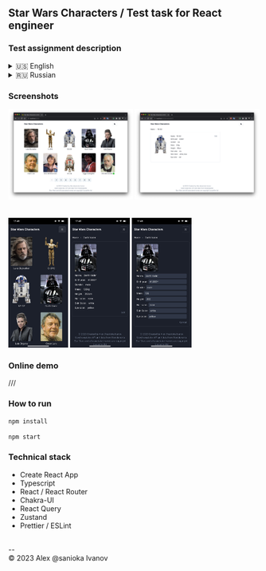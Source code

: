 ## Star Wars Characters / Test task for React engineer 

### Test assignment description

<details><summary>🇺🇸 English</summary>
Using a third-party API as a data source (example: [Star Wars API](https://swapi.dev/)), implement a React SPA application consisting of two pages.

On the main page, display a list or cards of characters, add the ability to paginate to the list.
Implement a page with detailed information on the selected character.

Pros:

* Using TypeScript
* Neat layout
* Using a UI framework (Material, Ant, Bootstrap, etc.)

As an additional task:

* Use Redux/MobX/Zustand storage to work with data
* Edit character information locally, without sending to the server
* Write tests
</details>

<details><summary>🇷🇺 Russian</summary>

Используя стороннее API в качестве источника данных (пример: [Star Wars API](https://swapi.dev/) ), реализовать SPA
приложение React, состоящее из двух страниц.

На главной странице отобразить список или карточки персонажей, к списку добавить возможность пагинации.
Реализовать страницу с подробной информацией по выбранному персонажу.

Плюсы:

* Использование TypeScript
* Аккуратная верстка
* Использование UI фреймворка (Material, Ant, Bootstrap и т.п.)

В качестве дополнительного задания:

* Для работы с данными использовать хранилище Redux/MobX/Zustand
* Редактировать информацию о персонаже локально, без отправки на сервер
* Написать тесты

</details>

### Screenshots

<div>
  <img src="https://raw.githubusercontent.com/sanioka/star-wars-api/main/screenshots/desktop/desktop-screen1.jpg" width="250" alt="App demo screenshot">
  <img src="https://raw.githubusercontent.com/sanioka/star-wars-api/main/screenshots/desktop/desktop-screen2.jpg" width="250" alt="App demo screenshot">
</div>
<br><br>
<div>
  <img src="https://raw.githubusercontent.com/sanioka/star-wars-api/main/screenshots/mobile/mobile-screen1.jpg" width="120" alt="App demo screenshot">
  <img src="https://raw.githubusercontent.com/sanioka/star-wars-api/main/screenshots/mobile/mobile-screen2.jpg" width="120" alt="App demo screenshot">
  <img src="https://raw.githubusercontent.com/sanioka/star-wars-api/main/screenshots/mobile/mobile-screen3.jpg" width="120" alt="App demo screenshot">
</div>

### Online demo

///

### How to run

`npm install`

`npm start`

### Technical stack

* Create React App
* Typescript
* React / React Router
* Chakra-UI
* React Query
* Zustand
* Prettier / ESLint

<br>
--<br>
&copy; 2023 Alex @sanioka Ivanov
